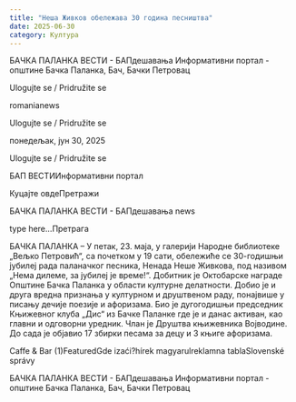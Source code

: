 ```yaml
---
title: "Неша Живков обележава 30 година песништва"
date: 2025-06-30
category: Култура
---
```


БАЧКА ПАЛАНКА ВЕСТИ - БАПдешавања Информативни портал - општине Бачка Паланка, Бач, Бачки Петровац

Ulogujte se / Pridružite se

romanianews

Ulogujte se / Pridružite se

понедељак, јун 30, 2025

Ulogujte se / Pridružite se

БАП ВЕСТИИнформативни портал

Куцајте овдеПретражи

БАЧКА ПАЛАНКА ВЕСТИ - БАПдешавања news

type here...Претрага

БАЧКА ПАЛАНКА – У петак, 23. маја, у галерији Народне библиотеке „Вељко Петровић“, са почетком у 19 сати, обележиће се 30-годишњи јубилеј рада паланачког песника, Ненада Неше Живкова, под називом „Нема дилеме, за јубилеј је време!“.
Добитник је Октобарске награде Општине Бачка Паланка у области културне делатности. Добио је и друга вредна признања у културном и друштвеном раду, понајвише у писању дечије поезије и афоризама. Био је дугогодишњи председник Књижевног клуба „Дис“ из Бачке Паланке где је и данас активан, као главни и одговорни уредник. Члан је Друштва књижевника Војводине. До сада је објавио 17 збирки песама за децу и 3 књиге афоризама.

Caffe & Bar (1)FeaturedGde izaći?hírek magyarulreklamna tablaSlovenské správy

БАЧКА ПАЛАНКА ВЕСТИ - БАПдешавања Информативни портал - општине Бачка Паланка, Бач, Бачки Петровац
